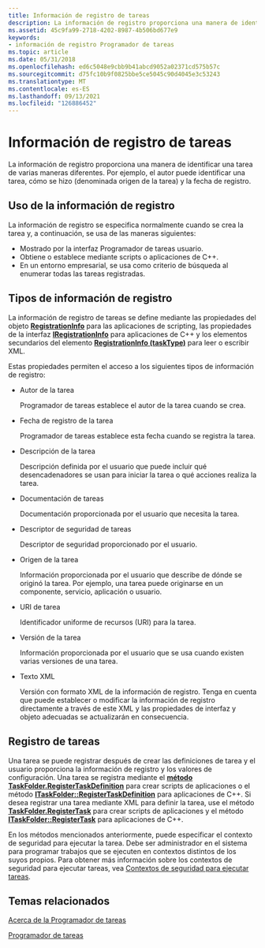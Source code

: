 ```yaml
---
title: Información de registro de tareas
description: La información de registro proporciona una manera de identificar una tarea de varias maneras diferentes. Por ejemplo, el autor puede identificar una tarea, cómo se hizo (denominada origen de la tarea) y la fecha de registro.
ms.assetid: 45c9fa99-2718-4202-8987-4b506bd677e9
keywords:
- información de registro Programador de tareas
ms.topic: article
ms.date: 05/31/2018
ms.openlocfilehash: ed6c5048e9cbb9b41abcd9052a02371cd575b57c
ms.sourcegitcommit: d75fc10b9f0825bbe5ce5045c90d4045e3c53243
ms.translationtype: MT
ms.contentlocale: es-ES
ms.lasthandoff: 09/13/2021
ms.locfileid: "126886452"
---
```

# <a name="task-registration-information"></a>Información de registro de tareas

La información de registro proporciona una manera de identificar una tarea de varias maneras diferentes. Por ejemplo, el autor puede identificar una tarea, cómo se hizo (denominada origen de la tarea) y la fecha de registro.

## <a name="using-registration-information"></a>Uso de la información de registro

La información de registro se especifica normalmente cuando se crea la tarea y, a continuación, se usa de las maneras siguientes:

-   Mostrado por la interfaz Programador de tareas usuario.
-   Obtiene o establece mediante scripts o aplicaciones de C++.
-   En un entorno empresarial, se usa como criterio de búsqueda al enumerar todas las tareas registradas.

## <a name="types-of-registration-information"></a>Tipos de información de registro

La información de registro de tareas se define mediante las propiedades del objeto [**RegistrationInfo**](registrationinfo.md) para las aplicaciones de scripting, las propiedades de la interfaz [**IRegistrationInfo**](/windows/desktop/api/taskschd/nn-taskschd-iregistrationinfo) para aplicaciones de C++ y los elementos secundarios del elemento [**RegistrationInfo (taskType)**](taskschedulerschema-registrationinfo-tasktype-element.md) para leer o escribir XML.

Estas propiedades permiten el acceso a los siguientes tipos de información de registro:

-   Autor de la tarea

    Programador de tareas establece el autor de la tarea cuando se crea.

-   Fecha de registro de la tarea

    Programador de tareas establece esta fecha cuando se registra la tarea.

-   Descripción de la tarea

    Descripción definida por el usuario que puede incluir qué desencadenadores se usan para iniciar la tarea o qué acciones realiza la tarea.

-   Documentación de tareas

    Documentación proporcionada por el usuario que necesita la tarea.

-   Descriptor de seguridad de tareas

    Descriptor de seguridad proporcionado por el usuario.

-   Origen de la tarea

    Información proporcionada por el usuario que describe de dónde se originó la tarea. Por ejemplo, una tarea puede originarse en un componente, servicio, aplicación o usuario.

-   URI de tarea

    Identificador uniforme de recursos (URI) para la tarea.

-   Versión de la tarea

    Información proporcionada por el usuario que se usa cuando existen varias versiones de una tarea.

-   Texto XML

    Versión con formato XML de la información de registro. Tenga en cuenta que puede establecer o modificar la información de registro directamente a través de este XML y las propiedades de interfaz y objeto adecuadas se actualizarán en consecuencia.

## <a name="registering-tasks"></a>Registro de tareas

Una tarea se puede registrar después de crear las definiciones de tarea y el usuario proporciona la información de registro y los valores de configuración. Una tarea se registra mediante el [**método TaskFolder.RegisterTaskDefinition**](taskfolder-registertaskdefinition.md) para crear scripts de aplicaciones o el método [**ITaskFolder::RegisterTaskDefinition**](/windows/desktop/api/taskschd/nf-taskschd-itaskfolder-registertaskdefinition) para aplicaciones de C++. Si desea registrar una tarea mediante XML para definir la tarea, use el método [**TaskFolder.RegisterTask**](taskfolder-registertask.md) para crear scripts de aplicaciones y el método [**ITaskFolder::RegisterTask**](/windows/desktop/api/taskschd/nf-taskschd-itaskfolder-registertask) para aplicaciones de C++.

En los métodos mencionados anteriormente, puede especificar el contexto de seguridad para ejecutar la tarea. Debe ser administrador en el sistema para programar trabajos que se ejecuten en contextos distintos de los suyos propios. Para obtener más información sobre los contextos de seguridad para ejecutar tareas, vea [Contextos de seguridad para ejecutar tareas](security-contexts-for-running-tasks.md).

## <a name="related-topics"></a>Temas relacionados

<dl> <dt>

[Acerca de la Programador de tareas](about-the-task-scheduler.md)
</dt> <dt>

[Programador de tareas](task-scheduler-start-page.md)
</dt> </dl>

 

 




